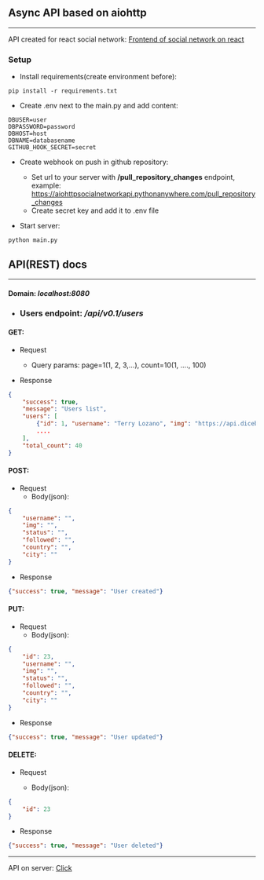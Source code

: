 ## Async API based on aiohttp
***
API created for react social network: [Frontend of social network on react](https://github.com/Nikita-Goncharov/Social-network-React)

### Setup 
* Install requirements(create environment before):
```shell
pip install -r requirements.txt 
```
* Create .env next to the main.py and add content:
```dotenv
DBUSER=user
DBPASSWORD=password
DBHOST=host
DBNAME=databasename
GITHUB_HOOK_SECRET=secret
```

* Create webhook on push in github repository:
  * Set url to your server with **/pull_repository_changes** endpoint, example: https://aiohttpsocialnetworkapi.pythonanywhere.com/pull_repository_changes
  * Create secret key and add it to .env file

* Start server:
```shell
python main.py
```

## API(REST) docs
***
#### Domain: *localhost:8080* 
* ### Users endpoint: */api/v0.1/users*


#### GET:
* Request
    * Query params: page=1(1, 2, 3,...), count=10(1, ...., 100)
    
* Response
```json
{
    "success": true,
    "message": "Users list",
    "users": [
        {"id": 1, "username": "Terry Lozano", "img": "https://api.dicebear.com/7.x/adventurer/svg?seed=Smokey", "status": "Discover yes administration little PM everybody people sport where bag moment name.", "followed": false, "country": "Tajikistan", "city": "Jameshaven"},
        ....
    ],
    "total_count": 40
}
```

#### POST:

* Request
    * Body(json):
```json
{
    "username": "", 
    "img": "", 
    "status": "", 
    "followed": "", 
    "country": "", 
    "city": ""
}
```
* Response
```json
{"success": true, "message": "User created"}
```

#### PUT:
* Request
    * Body(json):
```json
{
    "id": 23,
    "username": "", 
    "img": "", 
    "status": "", 
    "followed": "", 
    "country": "", 
    "city": ""
}
```
* Response
```json
{"success": true, "message": "User updated"}
```

#### DELETE:
* Request

  * Body(json):
```json
{
    "id": 23
}
```
* Response
```json
{"success": true, "message": "User deleted"}
```

***

API on server: [Click]()
